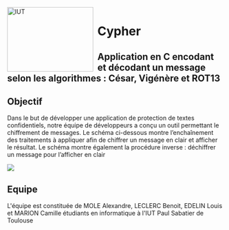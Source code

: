 <img width="200" height="150" align="left" style="float: left; margin: 0 10px 0 0;" alt="IUT" src="https://cdn.discordapp.com/attachments/739553949199106158/937150810431823912/logoIUT.jpg"> 

# Cypher

Application en C encodant et décodant un message selon les algorithmes : César, Vigénère et ROT13
---
<div id="Obj"/>
  
## Objectif

  Dans le but de développer une application de protection de textes confidentiels, notre équipe de développeurs a conçu un outil permettant le chiffrement de messages. Le schéma ci-dessous montre l’enchaînement des traitements à appliquer afin de chiffrer un message en clair et afficher le résultat. Le schéma montre également la procédure inverse : déchiffrer un message pour l’afficher en clair

<img src="https://media.discordapp.net/attachments/950656324377640960/963814296414990366/unknown.png">

<div id='Equipe'/>

## Equipe

  L'équipe est constituée de MOLE Alexandre, LECLERC Benoit, EDELIN Louis et MARION Camille étudiants en informatique à l'IUT Paul Sabatier de Toulouse

